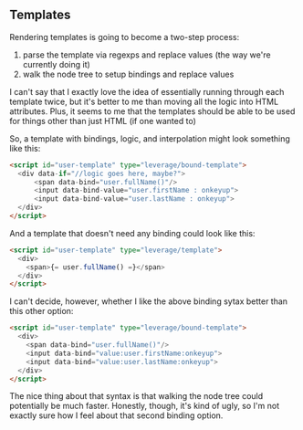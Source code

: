 ## Templates

Rendering templates is going to become a two-step process:
  1. parse the template via regexps and replace values (the way we're currently doing it)
  2. walk the node tree to setup bindings and replace values

I can't say that I exactly love the idea of essentially running through each template twice, but it's better to me than moving all the logic into HTML attributes. Plus, it seems to me that the templates should be able to be used for things other than just HTML (if one wanted to)

So, a template with bindings, logic, and interpolation might look something like this:

```html
<script id="user-template" type="leverage/bound-template">
  <div data-if="//logic goes here, maybe?">
      <span data-bind="user.fullName()"/>
      <input data-bind-value="user.firstName : onkeyup">
      <input data-bind-value="user.lastName : onkeyup">
  </div>
</script>
```

And a template that doesn't need any binding could look like this:
```html
<script id="user-template" type="leverage/template">
  <div>
    <span>{= user.fullName() =}</span>
  </div>
</script>
```

I can't decide, however, whether I like the above binding sytax better than this other option:
```html
<script id="user-template" type="leverage/bound-template">
  <div>
    <span data-bind="user.fullName()"/>
    <input data-bind="value:user.firstName:onkeyup">
    <input data-bind="value:user.lastName:onkeyup">
  </div>
</script>
```

The nice thing about that syntax is that walking the node tree could potentially be much faster. Honestly, though, it's kind of ugly, so I'm not exactly sure how I feel about that second binding option.